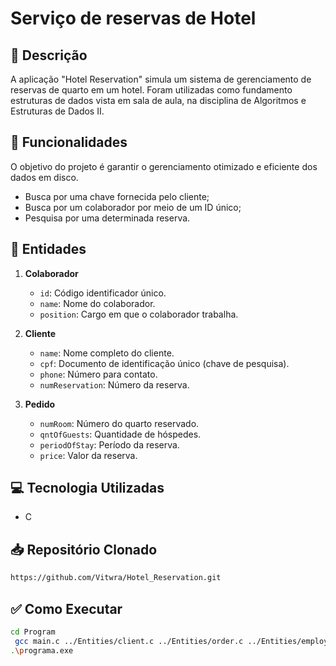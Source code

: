 # Serviço de reservas de Hotel

## 🧠 Descrição
A aplicação "Hotel Reservation" simula um sistema de gerenciamento de reservas de quarto em um hotel. Foram utilizadas como fundamento estruturas de dados vista em sala de aula, na disciplina de Algoritmos e Estruturas de Dados II.

## 📌 Funcionalidades
O objetivo do projeto é garantir o gerenciamento otimizado e eficiente dos dados em disco.
- Busca por uma chave fornecida pelo cliente;
- Busca por um colaborador por meio de um ID único;
- Pesquisa por uma determinada reserva.

## 🧩 Entidades

1. **Colaborador**
   - `id`: Código identificador único.
   - `name`: Nome do colaborador.
   - `position`: Cargo em que o colaborador trabalha.

2. **Cliente**
   - `name`: Nome completo do cliente.
   - `cpf`: Documento de identificação único (chave de pesquisa).
   - `phone`: Número para contato.
   - `numReservation`: Número da reserva.

3. **Pedido**
   - `numRoom`: Número do quarto reservado.
   - `qntOfGuests`: Quantidade de hóspedes.
   - `periodOfStay`: Período da reserva.
   - `price`: Valor da reserva.
     
## 💻 Tecnologia Utilizadas
- C

## 📥 Repositório Clonado

```bash
https://github.com/Vitwra/Hotel_Reservation.git
```

## ✅ Como Executar

```bash
cd Program
 gcc main.c ../Entities/client.c ../Entities/order.c ../Entities/employee.c ../Entities/room.c -o programa.exe -Wall
.\programa.exe
